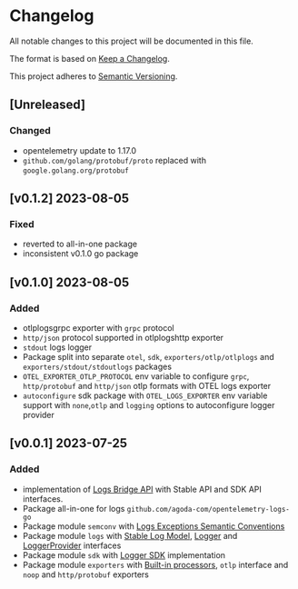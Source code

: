 # Changelog

All notable changes to this project will be documented in this file.

The format is based on [Keep a Changelog](https://keepachangelog.com/en/1.0.0/).

This project adheres to [Semantic Versioning](https://semver.org/spec/v2.0.0.html).

## [Unreleased]

### Changed

- opentelemetry update to 1.17.0
- `github.com/golang/protobuf/proto` replaced with `google.golang.org/protobuf`

## [v0.1.2] 2023-08-05

### Fixed

- reverted to all-in-one package
- inconsistent v0.1.0 go package

## [v0.1.0] 2023-08-05

### Added

- otlplogsgrpc exporter with `grpc` protocol
- `http/json` protocol supported in otlplogshttp exporter
- `stdout` logs logger
- Package split into separate `otel`, `sdk`, `exporters/otlp/otlplogs` and `exporters/stdout/stdoutlogs` packages
- `OTEL_EXPORTER_OTLP_PROTOCOL` env variable to configure `grpc`, `http/protobuf` and `http/json` otlp formats with OTEL logs exporter
- `autoconfigure` sdk package with `OTEL_LOGS_EXPORTER` env variable support with `none`,`otlp` and `logging` options to autoconfigure logger provider

## [v0.0.1] 2023-07-25

### Added

- implementation of [Logs Bridge API](https://opentelemetry.io/docs/specs/otel/logs/bridge-api) with Stable API and SDK API interfaces.
- Package all-in-one for logs `github.com/agoda-com/opentelemetry-logs-go`
- Package module `semconv` with [Logs Exceptions Semantic Conventions](https://opentelemetry.io/docs/specs/otel/logs/semantic_conventions/exceptions/#attributes)
- Package module `logs` with [Stable Log Model](https://opentelemetry.io/docs/specs/otel/logs/data-model), [Logger](https://opentelemetry.io/docs/specs/otel/logs/bridge-api/#logger) and [LoggerProvider](https://opentelemetry.io/docs/specs/otel/logs/bridge-api/#loggerprovider) interfaces
- Package module `sdk` with [Logger SDK](https://opentelemetry.io/docs/specs/otel/logs/sdk/) implementation
- Package module `exporters` with [Built-in processors](https://opentelemetry.io/docs/specs/otel/logs/sdk/#built-in-processors), `otlp` interface  and `noop` and `http/protobuf` exporters
